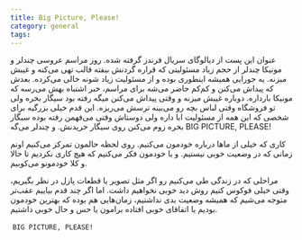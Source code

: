 ```yaml
---
title: Big Picture, Please!
category: general
tags:  
---
```



عنوان این پست از دیالوگای سریال فرندز گرفته شده. روز مراسم عروسی چندلر و مونیکا چندلر از حجم زیاد مسئولیتی که قراره گردنش بیفته قالب تهی می‌کنه و غیبش میزنه. یه جورایی همیشه اینطوری بوده و از مسئولیت زیاد شونه خالی می‌کرده. بعدش که پیداش می‌کنن و کم‌کم حاضر می‌شه برای مراسم، خبر اشتباه بهش می‌رسه که مونیکا بارداره. دوباره غیبش میزنه و وقتی پیداش می‌کنن میگه رفته بود سیگار بخره ولی تو فروشگاه وقتی لباس بچه رو می‌بینه ترسش می‌ریزه. این قدم خیلی بزرگیه برای شخصی که این همه از مسئولیت ابا داره ولی دوستاش وقتی می‌فهمن رفته بوده سیگار بخره زوم می‌کنن روی سیگار خریدنش. و چندلر می‌گه BIG PICTURE, PLEASE!

کاری که خیلی از ماها درباره خودمون می‌کنیم. روی لحظه حالمون تمرکز می‌کنیم اونم زمانی که در وضعیت خوبی نیستیم. و با خودمون فکر می‌کنیم که هیچ کاری نکردیم تا حالا و کلا خودمونو می‌کوبیم. 

مراحلی که در زندگی طی می‌کنیم رو اگر مثل تصویر یا قطعات پازل در نظر بگیریم، وقتی خیلی فوکوس کنیم روش دید خوبی نخواهیم داشت. اما اگر چند قدم بیاییم عقب‌‌تر متوجه می‌شیم که همیشه وضعیت بدی نداشتیم، زمان‌هایی هم بوده که بهترین خودمون بودیم یا اتفاقای خوبی افتاده برامون یا حس و حال خوبی داشتیم. 


‍‍‍
    `BIG PICTURE, PLEASE!`
